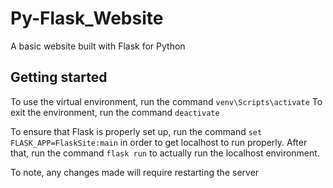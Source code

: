 # Py-Flask_Website

A basic website built with Flask for Python

## Getting started

 To use the virtual environment, run the command `venv\Scripts\activate`
 To exit the environment, run the command `deactivate`

 To ensure that Flask is properly set up, run the command `set FLASK_APP=FlaskSite:main` in order to get localhost to run properly. 
 After that, run the command `flask run` to actually run the localhost environment.

 To note, any changes made will require restarting the server
